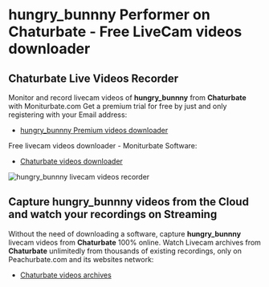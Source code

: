 # hungry_bunnny Performer on Chaturbate - Free LiveCam videos downloader

## Chaturbate Live Videos Recorder

Monitor and record livecam videos of **hungry_bunnny** from **Chaturbate** with Moniturbate.com
Get a premium trial for free by just and only registering with your Email address:
* [hungry_bunnny Premium videos downloader](https://moniturbate.com/request-demo-licence-key.html)

Free livecam videos downloader - Moniturbate Software:
* [Chaturbate videos downloader](https://moniturbate.com/moniturbate-download-software.html)

![hungry_bunnny livecam videos recorder](https://peachurnet.com/templates/moniturbate-software.png)


## Capture hungry_bunnny videos from the Cloud and watch your recordings on Streaming

Without the need of downloading a software, capture **hungry_bunnny** livecam videos from **Chaturbate** 100% online.
Watch Livecam archives from **Chaturbate** unlimitedly from thousands of existing recordings, only on Peachurbate.com and its websites network:
* [Chaturbate videos archives](https://peachurnet.com/)